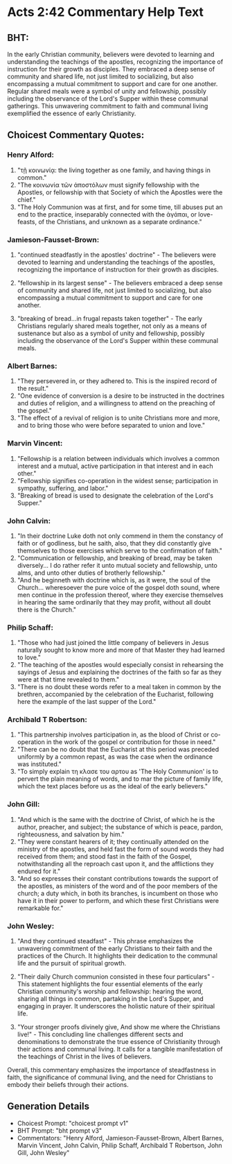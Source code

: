 # Acts 2:42 Commentary Help Text

## BHT:
In the early Christian community, believers were devoted to learning and understanding the teachings of the apostles, recognizing the importance of instruction for their growth as disciples. They embraced a deep sense of community and shared life, not just limited to socializing, but also encompassing a mutual commitment to support and care for one another. Regular shared meals were a symbol of unity and fellowship, possibly including the observance of the Lord's Supper within these communal gatherings. This unwavering commitment to faith and communal living exemplified the essence of early Christianity.

## Choicest Commentary Quotes:
### Henry Alford:
1. "τῇ κοινωνίᾳ: the living together as one family, and having things in common."
2. "The κοινωνία τῶν ἀποστόλων must signify fellowship with the Apostles, or fellowship with that Society of which the Apostles were the chief."
3. "The Holy Communion was at first, and for some time, till abuses put an end to the practice, inseparably connected with the ἀγάπαι, or love-feasts, of the Christians, and unknown as a separate ordinance."

### Jamieson-Fausset-Brown:
1. "continued steadfastly in the apostles' doctrine" - The believers were devoted to learning and understanding the teachings of the apostles, recognizing the importance of instruction for their growth as disciples.

2. "fellowship in its largest sense" - The believers embraced a deep sense of community and shared life, not just limited to socializing, but also encompassing a mutual commitment to support and care for one another.

3. "breaking of bread...in frugal repasts taken together" - The early Christians regularly shared meals together, not only as a means of sustenance but also as a symbol of unity and fellowship, possibly including the observance of the Lord's Supper within these communal meals.

### Albert Barnes:
1. "They persevered in, or they adhered to. This is the inspired record of the result."
2. "One evidence of conversion is a desire to be instructed in the doctrines and duties of religion, and a willingness to attend on the preaching of the gospel."
3. "The effect of a revival of religion is to unite Christians more and more, and to bring those who were before separated to union and love."

### Marvin Vincent:
1. "Fellowship is a relation between individuals which involves a common interest and a mutual, active participation in that interest and in each other." 
2. "Fellowship signifies co-operation in the widest sense; participation in sympathy, suffering, and labor." 
3. "Breaking of bread is used to designate the celebration of the Lord's Supper."

### John Calvin:
1. "In their doctrine Luke doth not only commend in them the constancy of faith or of godliness, but he saith, also, that they did constantly give themselves to those exercises which serve to the confirmation of faith."
2. "Communication or fellowship, and breaking of bread, may be taken diversely... I do rather refer it unto mutual society and fellowship, unto alms, and unto other duties of brotherly fellowship."
3. "And he beginneth with doctrine which is, as it were, the soul of the Church... wheresoever the pure voice of the gospel doth sound, where men continue in the profession thereof, where they exercise themselves in hearing the same ordinarily that they may profit, without all doubt there is the Church."

### Philip Schaff:
1. "Those who had just joined the little company of believers in Jesus naturally sought to know more and more of that Master they had learned to love."
2. "The teaching of the apostles would especially consist in rehearsing the sayings of Jesus and explaining the doctrines of the faith so far as they were at that time revealed to them."
3. "There is no doubt these words refer to a meal taken in common by the brethren, accompanied by the celebration of the Eucharist, following here the example of the last supper of the Lord."

### Archibald T Robertson:
1. "This partnership involves participation in, as the blood of Christ or co-operation in the work of the gospel or contribution for those in need." 
2. "There can be no doubt that the Eucharist at this period was preceded uniformly by a common repast, as was the case when the ordinance was instituted." 
3. "To simply explain τη κλασε του αρτου as 'The Holy Communion' is to pervert the plain meaning of words, and to mar the picture of family life, which the text places before us as the ideal of the early believers."

### John Gill:
1. "And which is the same with the doctrine of Christ, of which he is the author, preacher, and subject; the substance of which is peace, pardon, righteousness, and salvation by him."
2. "They were constant hearers of it; they continually attended on the ministry of the apostles, and held fast the form of sound words they had received from them; and stood fast in the faith of the Gospel, notwithstanding all the reproach cast upon it, and the afflictions they endured for it."
3. "And so expresses their constant contributions towards the support of the apostles, as ministers of the word and of the poor members of the church; a duty which, in both its branches, is incumbent on those who have it in their power to perform, and which these first Christians were remarkable for."

### John Wesley:
1. "And they continued steadfast" - This phrase emphasizes the unwavering commitment of the early Christians to their faith and the practices of the Church. It highlights their dedication to the communal life and the pursuit of spiritual growth.

2. "Their daily Church communion consisted in these four particulars" - This statement highlights the four essential elements of the early Christian community's worship and fellowship: hearing the word, sharing all things in common, partaking in the Lord's Supper, and engaging in prayer. It underscores the holistic nature of their spiritual life.

3. "Your stronger proofs divinely give, And show me where the Christians live!" - This concluding line challenges different sects and denominations to demonstrate the true essence of Christianity through their actions and communal living. It calls for a tangible manifestation of the teachings of Christ in the lives of believers.

Overall, this commentary emphasizes the importance of steadfastness in faith, the significance of communal living, and the need for Christians to embody their beliefs through their actions.


## Generation Details
- Choicest Prompt: "choicest prompt v1"
- BHT Prompt: "bht prompt v3"
- Commentators: "Henry Alford, Jamieson-Fausset-Brown, Albert Barnes, Marvin Vincent, John Calvin, Philip Schaff, Archibald T Robertson, John Gill, John Wesley"
